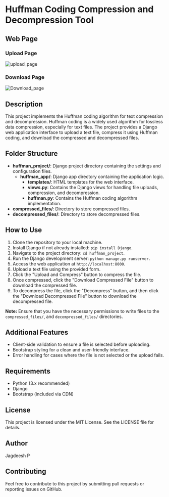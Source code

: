 # Huffman Coding Compression and Decompression Tool

## Web Page

### Upload Page
![upload_page](C:\Users\LENOVO\OneDrive\Documents\Upload_page.png)

### Download Page
![Download_page](/path/to/after_compression.png)


## Description
This project implements the Huffman coding algorithm for text compression and decompression. Huffman coding is a widely used algorithm for lossless data compression, especially for text files. The project provides a Django web application interface to upload a text file, compress it using Huffman coding, and download the compressed and decompressed files.

## Folder Structure
- **huffman_project/**: Django project directory containing the settings and configuration files.
  - **huffman_app/**: Django app directory containing the application logic.
    - **templates/**: HTML templates for the web interface.
    - **views.py**: Contains the Django views for handling file uploads, compression, and decompression.
    - **huffman.py**: Contains the Huffman coding algorithm implementation.
- **compressed_files/**: Directory to store compressed files.
- **decompressed_files/**: Directory to store decompressed files.

## How to Use
1. Clone the repository to your local machine.
2. Install Django if not already installed: `pip install Django`.
3. Navigate to the project directory: `cd huffman_project`.
4. Run the Django development server: `python manage.py runserver`.
5. Access the web application at `http://localhost:8000`.
6. Upload a text file using the provided form.
7. Click the "Upload and Compress" button to compress the file.
8. Once compressed, click the "Download Compressed File" button to download the compressed file.
9. To decompress the file, click the "Decompress" button, and then click the "Download Decompressed File" button to download the decompressed file.

**Note:** Ensure that you have the necessary permissions to write files to the `compressed_files/`, and `decompressed_files/` directories.

## Additional Features
- Client-side validation to ensure a file is selected before uploading.
- Bootstrap styling for a clean and user-friendly interface.
- Error handling for cases where the file is not selected or the upload fails.

## Requirements
- Python (3.x recommended)
- Django
- Bootstrap (included via CDN)

## License
This project is licensed under the MIT License. See the LICENSE file for details.

## Author
  Jagdeesh P

## Contributing
Feel free to contribute to this project by submitting pull requests or reporting issues on GitHub.            
  
